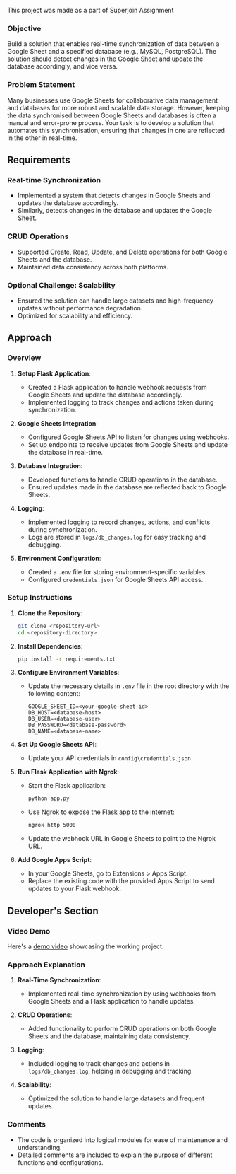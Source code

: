 This project was made as a part of Superjoin Assignment



### Objective

Build a solution that enables real-time synchronization of data between a Google Sheet and a specified database (e.g., MySQL, PostgreSQL). The solution should detect changes in the Google Sheet and update the database accordingly, and vice versa.

### Problem Statement

Many businesses use Google Sheets for collaborative data management and databases for more robust and scalable data storage. However, keeping the data synchronised between Google Sheets and databases is often a manual and error-prone process. Your task is to develop a solution that automates this synchronisation, ensuring that changes in one are reflected in the other in real-time.

## Requirements

### Real-time Synchronization

- Implemented a system that detects changes in Google Sheets and updates the database accordingly.
- Similarly, detects changes in the database and updates the Google Sheet.

### CRUD Operations

- Supported Create, Read, Update, and Delete operations for both Google Sheets and the database.
- Maintained data consistency across both platforms.

### Optional Challenge: Scalability

- Ensured the solution can handle large datasets and high-frequency updates without performance degradation.
- Optimized for scalability and efficiency.

## Approach

### Overview

1. **Setup Flask Application**:

   - Created a Flask application to handle webhook requests from Google Sheets and update the database accordingly.
   - Implemented logging to track changes and actions taken during synchronization.

2. **Google Sheets Integration**:

   - Configured Google Sheets API to listen for changes using webhooks.
   - Set up endpoints to receive updates from Google Sheets and update the database in real-time.

3. **Database Integration**:

   - Developed functions to handle CRUD operations in the database.
   - Ensured updates made in the database are reflected back to Google Sheets.

4. **Logging**:

   - Implemented logging to record changes, actions, and conflicts during synchronization.
   - Logs are stored in `logs/db_changes.log` for easy tracking and debugging.

5. **Environment Configuration**:
   - Created a `.env` file for storing environment-specific variables.
   - Configured `credentials.json` for Google Sheets API access.

### Setup Instructions

1. **Clone the Repository**:
   ```bash
   git clone <repository-url>
   cd <repository-directory>
   ```

<!-- 2. **Create and Activate a Virtual Environment**:
   ```bash
   python -m venv venv
   source venv/bin/activate  # On Windows use `venv\Scripts\activate`
   ``` -->

2. **Install Dependencies**:

   ```bash
   pip install -r requirements.txt
   ```

3. **Configure Environment Variables**:

   - Update the necessary details in `.env` file in the root directory with the following content:
     ```
     GOOGLE_SHEET_ID=<your-google-sheet-id>
     DB_HOST=<database-host>
     DB_USER=<database-user>
     DB_PASSWORD=<database-password>
     DB_NAME=<database-name>
     ```

4. **Set Up Google Sheets API**:

   - Update your API credentials in `config\credentials.json`

5. **Run Flask Application with Ngrok**:

   - Start the Flask application:
     ```bash
     python app.py
     ```
   - Use Ngrok to expose the Flask app to the internet:
     ```bash
     ngrok http 5000
     ```
   - Update the webhook URL in Google Sheets to point to the Ngrok URL.

6. **Add Google Apps Script**:
   - In your Google Sheets, go to Extensions > Apps Script.
   - Replace the existing code with the provided Apps Script to send updates to your Flask webhook.

## Developer's Section

### Video Demo

Here's a [demo video](https://drive.google.com/drive/folders/1xQ-O2TZ-53d1o_V5S1ytxvZbeFawYMUZ?usp=sharing) showcasing the working project.

### Approach Explanation

1. **Real-Time Synchronization**:

   - Implemented real-time synchronization by using webhooks from Google Sheets and a Flask application to handle updates.

2. **CRUD Operations**:

   - Added functionality to perform CRUD operations on both Google Sheets and the database, maintaining data consistency.

3. **Logging**:

   - Included logging to track changes and actions in `logs/db_changes.log`, helping in debugging and tracking.

4. **Scalability**:
   - Optimized the solution to handle large datasets and frequent updates.

### Comments

- The code is organized into logical modules for ease of maintenance and understanding.
- Detailed comments are included to explain the purpose of different functions and configurations.
